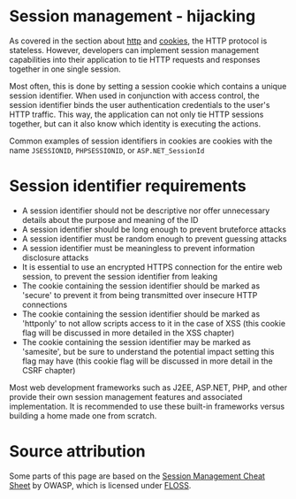 # Session management - hijacking
As covered in the section about [http](../../001introduction/002basicwebconcepts/001http.md) and [cookies](../../001introduction\002basicwebconcepts\003cookies.md), the HTTP protocol is stateless. However, developers can implement session management capabilities into their application to tie HTTP requests and responses together in one single session. 

Most often, this is done by setting a session cookie which contains a unique session identifier. When used in conjunction with access control, the session identifier binds the user authentication credentials to the user's HTTP traffic. This way, the application can not only tie HTTP sessions together, but can it also know which identity is executing the actions. 

Common examples of session identifiers in cookies are cookies with the name `JSESSIONID`, `PHPSESSIONID`, or `ASP.NET_SessionId`

# Session identifier requirements
* A session identifier should not be descriptive nor offer unnecessary details about the purpose and meaning of the ID
* A session identifier should be long enough to prevent bruteforce attacks
* A session identifier must be random enough to prevent guessing attacks
* A session identifier must be meaningless to prevent information disclosure attacks
* It is essential to use an encrypted HTTPS connection for the entire web session, to prevent the session identifier from leaking
* The cookie containing the session identifier should be marked as 'secure' to prevent it from being transmitted over insecure HTTP connections
* The cookie containing the session identifier should be marked as 'httponly' to not allow scripts access to it in the case of XSS (this cookie flag will be discussed in more detailed in the XSS chapter)
* The cookie containing the session identifier may be marked as 'samesite', but be sure to understand the potential impact setting this flag may have (this cookie flag will be discussed in more detail in the CSRF chapter)

Most web development frameworks such as J2EE, ASP.NET, PHP, and other provide their own session management features and associated implementation. It is recommended to use these built-in frameworks versus building a home made one from scratch. 


# Source attribution
Some parts of this page are based on the [Session Management Cheat Sheet](https://owasp.org/www-project-cheat-sheets/cheatsheets/Session_Management_Cheat_Sheet) by OWASP, which is licensed under [FLOSS](https://owasp.org/about/).